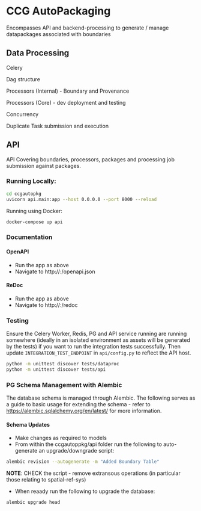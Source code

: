 # CCG AutoPackaging

Encompasses API and backend-processing to generate / manage datapackages associated with boundaries

## Data Processing

Celery

Dag structure

Processors (Internal) - Boundary and Provenance 

Processors (Core) - dev deployment and testing

Concurrency

Duplicate Task submission and execution

## API

API Covering boundaries, processors, packages and processing job submission against packages.

### Running Locally:

```bash
cd ccgautopkg
uvicorn api.main:app --host 0.0.0.0 --port 8000 --reload
```

Running using Docker:

```bash
docker-compose up api
```

### Documentation

#### OpenAPI

* Run the app as above
* Navigate to http://<host>:<port>/openapi.json

#### ReDoc

* Run the app as above
* Navigate to http://<host>:<port>/redoc

### Testing

Ensure the Celery Worker, Redis, PG and API service running are running somewhere (ideally in an isolated environment as assets will be generated by the tests) if you want to run the integration tests successfully.  Then update `INTEGRATION_TEST_ENDPOINT` in `api/config.py` to reflect the API host.

```bash
python -m unittest discover tests/dataproc
python -m unittest discover tests/api
```

### PG Schema Management with Alembic

The database schema is managed through Alembic.  The following serves as a guide to basic usage for extending the schema - refer to https://alembic.sqlalchemy.org/en/latest/ for more information.

#### Schema Updates

* Make changes as required to models
* From within the ccgautoppkg/api folder run the following to auto-generate an upgrade/downgrade script:

```bash
alembic revision --autogenerate -m "Added Boundary Table"
```

__NOTE__: CHECK the script - remove extransous operations (in particular those relating to spatial-ref-sys)

* When reaady run the following to upgrade the database:

```bash
alembic upgrade head
```